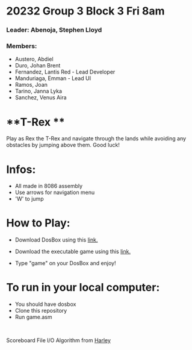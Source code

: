 # **20232 Group 3 Block 3 Fri 8am**

### Leader: Abenoja, Stephen Lloyd

### Members: 
- Austero, Abdiel
- Duro, Johan Brent
- Fernandez, Lantis Red - Lead Developer
- Manduriaga, Emman - Lead UI
- Ramos, Joan
- Tarino, Janna Lyka
- Sanchez, Venus Aira

# **T-Rex **
Play as Rex the T-Rex and navigate through the lands while avoiding any obstacles by jumping above them. Good luck!

# Infos:
- All made in 8086 assembly
- Use arrows for navigation menu
- 'W' to jump

# How to Play:
- Download DosBox using this [link.](https://www.dosbox.com/download.php?main=1)
- Download the executable game using this [link.](https://github.com/lanseudesu/Dinosaur-Game-ASM-Project/releases/tag/v1.1.0)

- Type "game" on your DosBox and enjoy!

# To run in your local computer:
- You should have dosbox
- Clone this repository 
- Run game.asm 

<br>

Scoreboard File I/O Algorithm from [Harley](https://github.com/gekiiMei)
